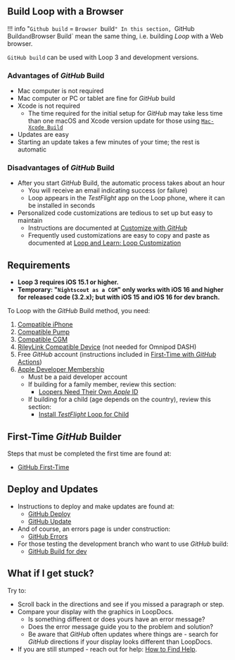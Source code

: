 ## Build Loop with a Browser
!!! info "`Github build` = `Browser `build`"
    In this section, `GitHub Build` and `Browser Build` mean the same thing, i.e. building *Loop* with a Web browser.

`GitHub build` can be used with Loop 3 and development versions.

### Advantages of *GitHub* Build

* Mac computer is not required
* Mac computer or PC or tablet are fine for *GitHub* build
* Xcode is not required
    * The time required for the initial setup for *GitHub* may take less time than one macOS and Xcode version update for those using [`Mac-Xcode Build`](../build/overview.md)
* Updates are easy
* Starting an update takes a few minutes of your time; the rest is automatic


### Disadvantages of *GitHub* Build

* After you start *GitHub* Build, the automatic process takes about an hour
    * You will receive an email indicating success (or failure)
    * Loop appears in the *TestFlight* app on the Loop phone, where it can be installed in seconds
* Personalized code customizations are tedious to set up but easy to maintain
    * Instructions are documented at [Customize with *GitHub*](../gh-actions/gh-customize.md)
    * Frequently used customizations are easy to copy and paste as documented at [Loop and Learn: Loop Customization](https://www.loopandlearn.org/custom-code#prepared-custom-list)


## Requirements

* **Loop 3 requires iOS 15.1 or higher.**
* **Temporary: "`Nightscout as a CGM`" only works with iOS 16 and higher for released code (3.2.x); but with iOS 15 and iOS 16 for dev branch.**

To Loop with the *GitHub* Build method, you need:

1. [Compatible iPhone](../build/phone.md)
1. [Compatible Pump](../build/pump.md)
1. [Compatible CGM](../build/step4.md)
1. [RileyLink Compatible Device](../build/step5.md) (not needed for Omnipod DASH)
1. Free *GitHub* account (instructions included in [First-Time with *GitHub* Actions](../gh-actions/gh-first-time.md))
1. [Apple Developer Membership](../build/step6.md)
    * Must be a paid developer account
    * If building for a family member, review this section:
        * [Loopers Need Their Own *Apple* ID](../build/step6.md#loopers-need-their-own-apple-id)
    * If building for a child (age depends on the country), review this section:
        * [Install *TestFlight* Loop for Child](../gh-actions/gh-deploy.md#install-testflight-loop-for-child)

## First-Time *GitHub* Builder

Steps that must be completed the first time are found at:

* [GitHub First-Time](../gh-actions/gh-first-time.md)

## Deploy and Updates

* Instructions to deploy and make updates are found at:
    * [GitHub Deploy](../gh-actions/gh-deploy.md)
    * [GitHub Update](../gh-actions/gh-update.md)
* And of course, an errors page is under construction:
    * [GitHub Errors](../gh-actions/gh-errors.md)
* For those testing the development branch who want to use *GitHub* build:
    * [GitHub Build for dev](../gh-actions/gh-update.md#github-build-for-dev)

## What if I get stuck?

Try to:

* Scroll back in the directions and see if you missed a paragraph or step.
* Compare your display with the graphics in LoopDocs.
    * Is something different or does yours have an error message?
    * Does the error message guide you to the problem and solution?
    * Be aware that *GitHub* often updates where things are - search for *GitHub* directions if your display looks different than LoopDocs.
* If you are still stumped - reach out for help: [How to Find Help](../intro/loopdocs-how-to.md#how-to-find-help).

